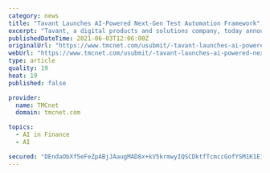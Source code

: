 ```yaml
---
category: news
title: "Tavant Launches AI-Powered Next-Gen Test Automation Framework"
excerpt: "Tavant, a digital products and solutions company, today announced the new version of its end-to-end test automation framework, FIRE 5.0 (Framework for Intelligent and Rapid Execution). Tavant's FIRE 5."
publishedDateTime: 2021-06-03T12:06:00Z
originalUrl: "https://www.tmcnet.com/usubmit/-tavant-launches-ai-powered-next-gen-test-automation-/2021/06/03/9383201.htm"
webUrl: "https://www.tmcnet.com/usubmit/-tavant-launches-ai-powered-next-gen-test-automation-/2021/06/03/9383201.htm"
type: article
quality: 19
heat: 19
published: false

provider:
  name: TMCnet
  domain: tmcnet.com

topics:
  - AI in Finance
  - AI

secured: "DEndaObXf5eFeZpABjJAaugMAD8x+kV5krmwyIQSCDktfTcmccGofYSM1K1E1V69gEjIwmY1tyhgn+Agh+fnVa+olSMqCpu9V5N2jWX2w8y4eUTfziwcomCGiTwaoIx6mN+n1jT84wsU5HV0KnGtiIrVvjgaTw7TiT2KNFtEp+w8EHT8J4++v4y+zttR+CWAnCTsbS+WlT2Jv+qbOxuiujMcm7yJyNePJP+2pGSiAo67uxZnpqy2M2Ye+BUAwb0ZS1y9TTH/nkIm1yzYHzNFSGoef2SOkLlK3Qm82dx5lRLukVSiI4iSsmm+csrNTgTcRxQ+aWdFoM81eYtgA4HU2390SIAfaBpZ1LSgkRv23z8=;X1yIPLyBFHptA1+KEZh0/g=="
---
```



